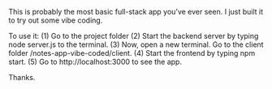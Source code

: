 This is probably the most basic full-stack app you’ve ever seen. I just built it to try out some vibe coding.

To use it: 
  (1) Go to the project folder
  (2) Start the backend server by typing node server.js to the terminal.
  (3) Now, open a new terminal. Go to the client folder /notes-app-vibe-coded/client.
  (4) Start the frontend by typing npm start.
  (5) Go to http://localhost:3000 to see the app.

Thanks.

